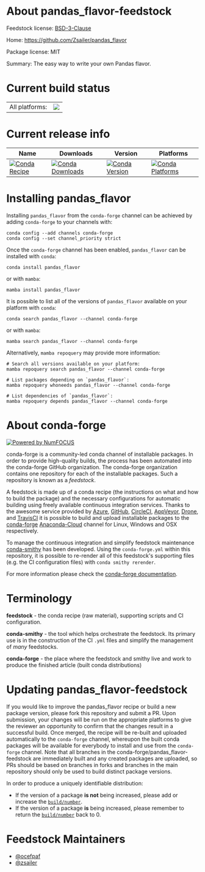 About pandas_flavor-feedstock
=============================

Feedstock license: [BSD-3-Clause](https://github.com/conda-forge/pandas_flavor-feedstock/blob/main/LICENSE.txt)

Home: https://github.com/Zsailer/pandas_flavor

Package license: MIT

Summary: The easy way to write your own Pandas flavor.

Current build status
====================


<table><tr><td>All platforms:</td>
    <td>
      <a href="https://dev.azure.com/conda-forge/feedstock-builds/_build/latest?definitionId=4788&branchName=main">
        <img src="https://dev.azure.com/conda-forge/feedstock-builds/_apis/build/status/pandas_flavor-feedstock?branchName=main">
      </a>
    </td>
  </tr>
</table>

Current release info
====================

| Name | Downloads | Version | Platforms |
| --- | --- | --- | --- |
| [![Conda Recipe](https://img.shields.io/badge/recipe-pandas_flavor-green.svg)](https://anaconda.org/conda-forge/pandas_flavor) | [![Conda Downloads](https://img.shields.io/conda/dn/conda-forge/pandas_flavor.svg)](https://anaconda.org/conda-forge/pandas_flavor) | [![Conda Version](https://img.shields.io/conda/vn/conda-forge/pandas_flavor.svg)](https://anaconda.org/conda-forge/pandas_flavor) | [![Conda Platforms](https://img.shields.io/conda/pn/conda-forge/pandas_flavor.svg)](https://anaconda.org/conda-forge/pandas_flavor) |

Installing pandas_flavor
========================

Installing `pandas_flavor` from the `conda-forge` channel can be achieved by adding `conda-forge` to your channels with:

```
conda config --add channels conda-forge
conda config --set channel_priority strict
```

Once the `conda-forge` channel has been enabled, `pandas_flavor` can be installed with `conda`:

```
conda install pandas_flavor
```

or with `mamba`:

```
mamba install pandas_flavor
```

It is possible to list all of the versions of `pandas_flavor` available on your platform with `conda`:

```
conda search pandas_flavor --channel conda-forge
```

or with `mamba`:

```
mamba search pandas_flavor --channel conda-forge
```

Alternatively, `mamba repoquery` may provide more information:

```
# Search all versions available on your platform:
mamba repoquery search pandas_flavor --channel conda-forge

# List packages depending on `pandas_flavor`:
mamba repoquery whoneeds pandas_flavor --channel conda-forge

# List dependencies of `pandas_flavor`:
mamba repoquery depends pandas_flavor --channel conda-forge
```


About conda-forge
=================

[![Powered by
NumFOCUS](https://img.shields.io/badge/powered%20by-NumFOCUS-orange.svg?style=flat&colorA=E1523D&colorB=007D8A)](https://numfocus.org)

conda-forge is a community-led conda channel of installable packages.
In order to provide high-quality builds, the process has been automated into the
conda-forge GitHub organization. The conda-forge organization contains one repository
for each of the installable packages. Such a repository is known as a *feedstock*.

A feedstock is made up of a conda recipe (the instructions on what and how to build
the package) and the necessary configurations for automatic building using freely
available continuous integration services. Thanks to the awesome service provided by
[Azure](https://azure.microsoft.com/en-us/services/devops/), [GitHub](https://github.com/),
[CircleCI](https://circleci.com/), [AppVeyor](https://www.appveyor.com/),
[Drone](https://cloud.drone.io/welcome), and [TravisCI](https://travis-ci.com/)
it is possible to build and upload installable packages to the
[conda-forge](https://anaconda.org/conda-forge) [Anaconda-Cloud](https://anaconda.org/)
channel for Linux, Windows and OSX respectively.

To manage the continuous integration and simplify feedstock maintenance
[conda-smithy](https://github.com/conda-forge/conda-smithy) has been developed.
Using the ``conda-forge.yml`` within this repository, it is possible to re-render all of
this feedstock's supporting files (e.g. the CI configuration files) with ``conda smithy rerender``.

For more information please check the [conda-forge documentation](https://conda-forge.org/docs/).

Terminology
===========

**feedstock** - the conda recipe (raw material), supporting scripts and CI configuration.

**conda-smithy** - the tool which helps orchestrate the feedstock.
                   Its primary use is in the construction of the CI ``.yml`` files
                   and simplify the management of *many* feedstocks.

**conda-forge** - the place where the feedstock and smithy live and work to
                  produce the finished article (built conda distributions)


Updating pandas_flavor-feedstock
================================

If you would like to improve the pandas_flavor recipe or build a new
package version, please fork this repository and submit a PR. Upon submission,
your changes will be run on the appropriate platforms to give the reviewer an
opportunity to confirm that the changes result in a successful build. Once
merged, the recipe will be re-built and uploaded automatically to the
`conda-forge` channel, whereupon the built conda packages will be available for
everybody to install and use from the `conda-forge` channel.
Note that all branches in the conda-forge/pandas_flavor-feedstock are
immediately built and any created packages are uploaded, so PRs should be based
on branches in forks and branches in the main repository should only be used to
build distinct package versions.

In order to produce a uniquely identifiable distribution:
 * If the version of a package **is not** being increased, please add or increase
   the [``build/number``](https://docs.conda.io/projects/conda-build/en/latest/resources/define-metadata.html#build-number-and-string).
 * If the version of a package **is** being increased, please remember to return
   the [``build/number``](https://docs.conda.io/projects/conda-build/en/latest/resources/define-metadata.html#build-number-and-string)
   back to 0.

Feedstock Maintainers
=====================

* [@ocefpaf](https://github.com/ocefpaf/)
* [@zsailer](https://github.com/zsailer/)

